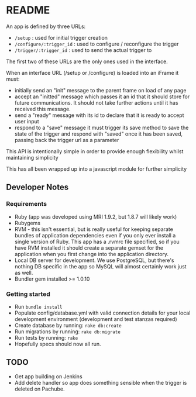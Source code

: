 # README

An app is defined by three URLs:
 * `/setup`                   :  used for initial trigger creation
 * `/configure/:trigger_id`   :  used to configure / reconfigure the trigger
 * `/trigger/:trigger_id`     :  used to send the actual trigger to

The first two of these URLs are the only ones used in the interface.

When an interface URL (/setup or /configure) is loaded into an iFrame it must:

 * initially send an "init" message to the parent frame on load of any page
 * accept an "initted" message which passes it an id that it should store for future communications. It should not take further actions until it has received this message.
 * send a "ready" message with its id to declare that it is ready to accept user input
 * respond to a "save" message it must trigger its save method to save the state of the trigger and respond with "saved" once it has been saved, passing back the trigger url as a parameter

This API is intentionally simple in order to provide enough flexibility whilst maintaining simplicity

This has all been wrapped up into a javascript module for further simplicity 

## Developer Notes

### Requirements

 * Ruby (app was developed using MRI 1.9.2, but 1.8.7 will likely work)
 * Rubygems
 * RVM - this isn't essential, but is really useful for keeping separate bundles of application dependencies even if you only ever install a single version of Ruby. This app has a .rvmrc file specified, so if you have RVM installed it should create a separate gemset for the application when you first change into the application directory.
 * Local DB server for development. We use PostgreSQL, but there's nothing DB specific in the app so MySQL will almost certainly work just as well.
 * Bundler gem installed >= 1.0.10

### Getting started

 * Run `bundle install`
 * Populate config/database.yml with valid connection details for your local development environment (development and test stanzas required)
 * Create database by running: `rake db:create`
 * Run migrations by running: `rake db:migrate`
 * Run tests by running: `rake`
 * Hopefully specs should now all run.

## TODO

* Get app building on Jenkins
* Add delete handler so app does something sensible when the trigger is deleted on Pachube.
